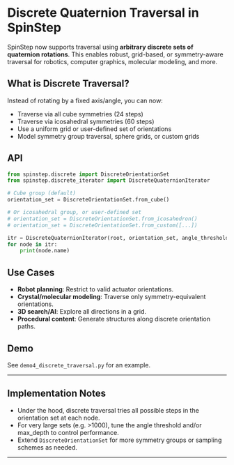 # Discrete Quaternion Traversal in SpinStep

SpinStep now supports traversal using **arbitrary discrete sets of quaternion rotations**. This enables robust, grid-based, or symmetry-aware traversal for robotics, computer graphics, molecular modeling, and more.

## What is Discrete Traversal?

Instead of rotating by a fixed axis/angle, you can now:
- Traverse via all cube symmetries (24 steps)
- Traverse via icosahedral symmetries (60 steps)
- Use a uniform grid or user-defined set of orientations
- Model symmetry group traversal, sphere grids, or custom grids

## API

```python
from spinstep.discrete import DiscreteOrientationSet
from spinstep.discrete_iterator import DiscreteQuaternionIterator

# Cube group (default)
orientation_set = DiscreteOrientationSet.from_cube()

# Or icosahedral group, or user-defined set
# orientation_set = DiscreteOrientationSet.from_icosahedron()
# orientation_set = DiscreteOrientationSet.from_custom([...])

itr = DiscreteQuaternionIterator(root, orientation_set, angle_threshold=np.pi/8)
for node in itr:
    print(node.name)
```

## Use Cases

- **Robot planning**: Restrict to valid actuator orientations.
- **Crystal/molecular modeling**: Traverse only symmetry-equivalent orientations.
- **3D search/AI**: Explore all directions in a grid.
- **Procedural content**: Generate structures along discrete orientation paths.

## Demo

See `demo4_discrete_traversal.py` for an example.

---

## Implementation Notes

- Under the hood, discrete traversal tries all possible steps in the orientation set at each node.
- For very large sets (e.g. >1000), tune the angle threshold and/or max_depth to control performance.
- Extend `DiscreteOrientationSet` for more symmetry groups or sampling schemes as needed.

---
